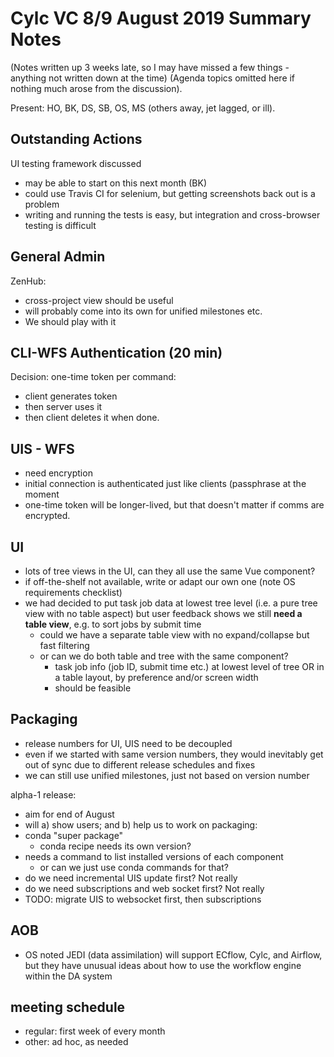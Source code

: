 # Cylc VC 8/9 August 2019 Summary Notes

(Notes written up 3 weeks late, so I may have missed a few things - anything
not written down at the time) (Agenda topics omitted here if nothing much arose
from the discussion).

Present: HO, BK, DS, SB, OS, MS (others away, jet lagged, or ill).

## Outstanding Actions

UI testing framework discussed
- may be able to start on this next month (BK)
- could use Travis CI for selenium, but getting screenshots back out is a problem
- writing and running the tests is easy, but integration and cross-browser
  testing is difficult

## General Admin

ZenHub:
- cross-project view should be useful
- will probably come into its own for unified milestones etc.
- We should play with it 

## CLI-WFS Authentication (20 min)

Decision: one-time token per command:
- client generates token
- then server uses it
- then client deletes it when done.

## UIS - WFS
- need encryption
- initial connection is authenticated just like clients (passphrase at the
  moment
- one-time token will be longer-lived, but that doesn't matter if comms are
  encrypted.

## UI
- lots of tree views in the UI, can they all use the same Vue component?
- if off-the-shelf not available, write or adapt our own one (note OS
  requirements checklist)
- we had decided to put task job data at lowest tree level (i.e. a pure tree
  view with no table aspect) but user feedback shows we still **need a table
  view**, e.g. to sort jobs by submit time
  - could we have a separate table view with no expand/collapse but fast
    filtering
  - or can we do both table and tree with the same component?
    - task job info (job ID, submit time etc.) at lowest level of tree OR in a
      table layout, by preference and/or screen width
    - should be feasible

## Packaging

- release numbers for UI, UIS need to be decoupled
- even if we started with same version numbers, they would inevitably get out
  of sync due to different release schedules and fixes
- we can still use unified milestones, just not based on version number

alpha-1 release:
- aim for end of August
- will a) show users; and b) help us to work on packaging:
- conda "super package"
  - conda recipe needs its own version?
- needs a command to list installed versions of each component
  - or can we just use conda commands for that?
- do we need incremental UIS update first?  Not really
- do we need subscriptions and web socket first?  Not really
- TODO: migrate UIS to websocket first, then subscriptions

## AOB
- OS noted JEDI (data assimilation) will support ECflow, Cylc, and Airflow, but
  they have unusual ideas about how to use the workflow engine within the DA
  system

## meeting schedule
- regular: first week of every month
- other: ad hoc, as needed
